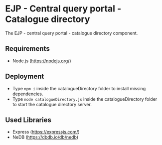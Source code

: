 # EJP - Central query portal - Catalogue directory
The EJP - central query portal - catalogue directory component.

## Requirements

 - Node.js (https://nodejs.org/)

## Deployment

 - Type `npm i` inside the catalogueDirectory folder to install missing dependencies.
 - Type `node catalogueDirectory.js` inside the catalogueDirectory folder to start the catalogue directory server.

## Used Libraries
 - Express (https://expressjs.com/)
 - NeDB (https://dbdb.io/db/nedb)
